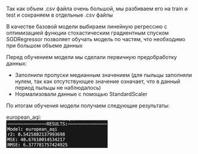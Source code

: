 Так как объем .csv файла очень большой, мы разбиваем его на train и test и сохраняем в отдельные .csv файлы<br>

В качестве базовой модели выбираем линейную регрессию с оптимизацией функции стохастическим градиентным спуском<br>
SGDRegressor позволяет обучать модель по частям, что необходимо при большом объеме данных<br>

Перед обучением модели мы сделали первичную предобработку данных:<br>
* Заполнили пропуски медианным значением (для пыльцы заполняли нулем, так как отсутствующее значение означает, что в данный период пыльцы не 
наблюдалось)
* Нормализовали данные с помощью StandardScaler

По итогам обучения модели получаем следующие результаты:<br>

european_aqi:<br>
![Alt text](https://github.com/AI-YP-24-2-1/.github/blob/main/images/european_aqi_model.png?raw=true)
